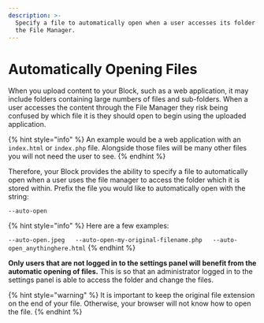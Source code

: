 ```yaml
---
description: >-
  Specify a file to automatically open when a user accesses its folder through
  the File Manager.
---
```


# Automatically Opening Files

When you upload content to your Block, such as a web application, it may include folders containing large numbers of files and sub-folders. When a user accesses the content through the File Manager they risk being confused by which file it is they should open to begin using the uploaded application. 

{% hint style="info" %}
An example would be a web application with an `index.html` or `index.php` file. Alongside those files will be many other files you will not need the user to see.
{% endhint %}

Therefore, your Block provides the ability to specify a file to automatically open when a user uses the file manager to access the folder which it is stored within. Prefix the file you would like to automatically open with the string:

```text
--auto-open
```

{% hint style="info" %}
Here are a few examples:

`--auto-open.jpeg  
--auto-open-my-original-filename.php  
--auto-open_anythinghere.html`
{% endhint %}

**Only users that are not logged in to the settings panel will benefit from the automatic opening of files.** This is so that an administrator logged in to the settings panel is able to access the folder and change the files. 

{% hint style="warning" %}
It is important to keep the original file extension on the end of your file. Otherwise, your browser will not know how to open the file. 
{% endhint %}

